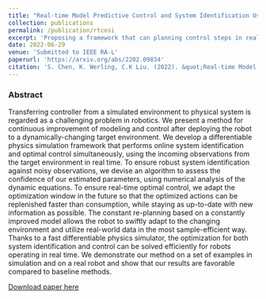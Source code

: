 ```yaml
---
title: "Real-time Model Predictive Control and System Identification Using Differentiable Physics Simulation"
collection: publications
permalink: /publication/rtcosi
excerpt: 'Proposing a framework that can planning control steps in real time and adapt to parameter changes under observation and action noise.'
date: 2022-06-29
venue: 'Submitted to IEEE RA-L'
paperurl: 'https://arxiv.org/abs/2202.09834'
citation: 'S. Chen, K. Werling, C.K Liu. (2022). &quot;Real-time Model Predictive Control and System Identification Using Differentiable Physics Simulation. &quot; <i>Arxiv</i>.'
---
```

### Abstract
Transferring controller from a simulated environment to physical system is regarded as a challenging problem in robotics. We present a method for continuous improvement of modeling and control after deploying the robot to a dynamically-changing target environment. We develop a differentiable physics simulation framework that performs online system identification and optimal control simultaneously, using the incoming observations from the target environment in real time. To ensure robust system identification against noisy observations, we devise an algorithm to assess the confidence of our estimated parameters, using numerical analysis of the dynamic equations. To ensure real-time optimal control, we adapt the optimization window in the future so that the optimized actions can be replenished faster than consumption, while staying as up-to-date with new information as possible. The constant re-planning based on a constantly improved model allows the robot to swiftly adapt to the changing environment and utilize real-world data in the most sample-efficient way. Thanks to a fast differentiable physics simulator, the optimization for both system identification and control can be solved efficiently for robots operating in real time. We demonstrate our method on a set of examples in simulation and on a real robot and show that our results are favorable compared to baseline methods.

[Download paper here](https://arxiv.org/abs/2202.09834)
